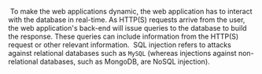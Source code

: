  To make the web applications dynamic, the web application has to interact with the database in real-time. As HTTP(S) requests arrive from the user, the web application's back-end will issue queries to the database to build the response. These queries can include information from the HTTP(S) request or other relevant information.
 SQL injection refers to attacks against relational databases such as `MySQL` (whereas injections against non-relational databases, such as MongoDB, are NoSQL injection).







